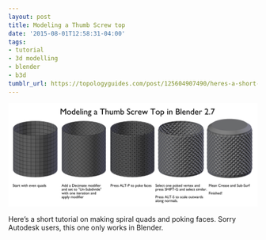```yaml
---
layout: post
title: Modeling a Thumb Screw top
date: '2015-08-01T12:58:31-04:00'
tags:
- tutorial
- 3d modelling
- blender
- b3d
tumblr_url: https://topologyguides.com/post/125604907490/heres-a-short-tutorial-on-making-spiral-quads-and
---
```

 ![](/assets/img/125604907490.png)  

Here’s a short tutorial on making spiral quads and poking faces. Sorry Autodesk users, this one only works in Blender.
